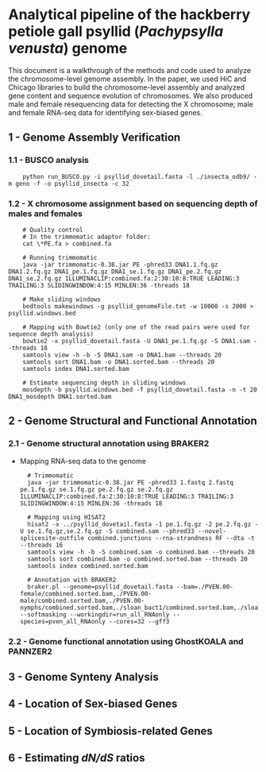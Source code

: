 # Analytical pipeline of the hackberry petiole gall psyllid (*Pachypsylla venusta*) genome

This document is a walkthrough of the methods and code used to analyze the chromosome-level genome assembly. In the paper, we used HiC and Chicago libraries to build the chromosome-level assembly and analyzed gene content and sequence evolution of chromosomes. We also produced male and female resequencing data for detecting the X chromosome; male and female RNA-seq data for identifying sex-biased genes.

## 1 - Genome Assembly Verification

### 1.1 - BUSCO analysis

        python run_BUSCO.py -i psyllid_dovetail.fasta -l ./insecta_odb9/ -m geno -f -o psyllid_insecta -c 32

### 1.2 - X chromosome assignment based on sequencing depth of males and females

        # Quality control
        # In the trimmomatic adaptor folder:
        cat \*PE.fa > combined.fa

        # Running trimmomatic
        java -jar trimmomatic-0.38.jar PE -phred33 DNA1.1.fq.gz DNA1.2.fq.gz DNA1_pe.1.fq.gz DNA1_se.1.fq.gz DNA1_pe.2.fq.gz DNA1_se.2.fq.gz ILLUMINACLIP:combined.fa:2:30:10:8:TRUE LEADING:3 TRAILING:3 SLIDINGWINDOW:4:15 MINLEN:36 -threads 18

        # Make sliding windows
        bedtools makewindows -g psyllid_genomeFile.txt -w 10000 -s 2000 > psyllid.windows.bed

        # Mapping with Bowtie2 (only one of the read pairs were used for sequence depth analysis)
        bowtie2 -x psyllid_dovetail.fasta -U DNA1_pe.1.fq.gz -S DNA1.sam --threads 18
        samtools view -h -b -S DNA1.sam -o DNA1.bam --threads 20
        samtools sort DNA1.bam -o DNA1.sorted.bam --threads 20
        samtools index DNA1.sorted.bam

        # Estimate sequencing depth in sliding windows
        mosdepth -b psyllid.windows.bed -f psyllid_dovetail.fasta -n -t 20 DNA1_mosdepth DNA1.sorted.bam

## 2 - Genome Structural and Functional Annotation

### 2.1 - Genome structural annotation using BRAKER2

- Mapping RNA-seq data to the genome
           
        # Trimmomatic
        java -jar trimmomatic-0.38.jar PE -phred33 1.fastq 2.fastq pe.1.fq.gz se.1.fq.gz pe.2.fq.gz se.2.fq.gz ILLUMINACLIP:combined.fa:2:30:10:8:TRUE LEADING:3 TRAILING:3 SLIDINGWINDOW:4:15 MINLEN:36 -threads 18
        
        # Mapping using HISAT2
        hisat2 -x ../psyllid_dovetail.fasta -1 pe.1.fq.gz -2 pe.2.fq.gz -U se.1.fq.gz,se.2.fq.gz -S combined.sam --phred33 --novel-splicesite-outfile combined.junctions --rna-strandness RF --dta -t --threads 16
        samtools view -h -b -S combined.sam -o combined.bam --threads 20
        samtools sort combined.bam -o combined.sorted.bam --threads 20
        samtools index combined.sorted.bam
        
        # Annotation with BRAKER2
        braker.pl --genome=psyllid_dovetail.fasta --bam=./PVEN.00-female/combined.sorted.bam,./PVEN.00-male/combined.sorted.bam,./PVEN.00-nymphs/combined.sorted.bam,./sloan_bact1/combined.sorted.bam,./sloan_bact2/combined.sorted.bam,./sloan_bact3/combined.sorted.bam,./sloan_body1/combined.sorted.bam,./sloan_body2/combined.sorted.bam,./sloan_body3/combined.sorted.bam,trans1.sorted.bam,trans2.sorted.bam,trans3.sorted.bam,trans4.sorted.bam,trans5.sorted.bam,trans6.sorted.bam,trans7.sorted.bam --softmasking --workingdir=run_all_RNAonly --species=pven_all_RNAonly --cores=32 --gff3
        
        
### 2.2 - Genome functional annotation using GhostKOALA and PANNZER2

## 3 - Genome Synteny Analysis

## 4 - Location of Sex-biased Genes

## 5 - Location of Symbiosis-related Genes

## 6 - Estimating *dN/dS* ratios


